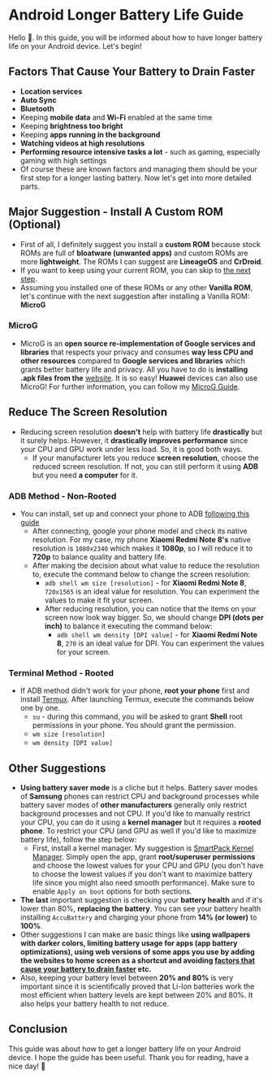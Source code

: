 # Android Longer Battery Life Guide
Hello 🤭. In this guide, you will be informed about how to have longer battery life on your Android device. Let's begin!
## Factors That Cause Your Battery to Drain Faster
- **Location services**
- **Auto Sync**
- **Bluetooth**
- Keeping **mobile data** and **Wi-Fi** enabled at the same time
- Keeping **brightness too bright**
- Keeping **apps running in the background**
- **Watching videos at high resolutions**
- **Performing resource intensive tasks a lot** - such as gaming, especially gaming with high settings
- Of course these are known factors and managing them should be your first step for a longer lasting battery. Now let's get into more detailed parts.
## Major Suggestion - Install A Custom ROM (Optional)
- First of all, I definitely suggest you install a **custom ROM** because stock ROMs are full of **bloatware (unwanted apps)** and custom ROMs are more **lightweight**. The ROMs I can suggest are **LineageOS** and **CrDroid**.
- If you want to keep using your current ROM, you can skip to [the next step](https://github.com/cutiepenguins/Android-Longer-Battery-Life-Guide/blob/main/README.md#reduce-the-screen-resolution).
- Assuming you installed one of these ROMs or any other **Vanilla ROM**, let's continue with the next suggestion after installing a Vanilla ROM: **MicroG**
### MicroG
- MicroG is an **open source re-implementation of Google services and libraries** that respects your privacy and consumes **way less CPU and other resources** compared to **Google services and libraries** which grants better battery life and privacy. All you have to do is **installing .apk files from the** [website](https://microg.org/download.html). It is so easy! **Huawei** devices can also use MicroG! For further information, you can follow my [MicroG Guide](https://github.com/cutiepenguins/MicroG-Guide).
## Reduce The Screen Resolution
- Reducing screen resolution **doesn't** help with battery life **drastically** but it surely helps. However, it **drastically improves performance** since your CPU and GPU work under less load. So, it is good both ways. 
  - If your manufacturer lets you reduce **screen resolution**, choose the reduced screen resolution. If not, you can still perform it using **ADB** but you need **a computer** for it.
### ADB Method - Non-Rooted
- You can install, set up and connect your phone to ADB [following this guide](https://www.xda-developers.com/install-adb-windows-macos-linux/)
  -  After connecting, google your phone model and check its native resolution. For my case, my phone **Xiaomi Redmi Note 8's** native resolution is `1080x2340` which makes it **1080p**, so I will reduce it to **720p** to balance quality and battery life.
  - After making the decision about what value to reduce the resolution to, execute the command below to change the screen resolution:
      - `adb shell wm size [resolution]` - for **Xiaomi Redmi Note 8**, `720x1565` is an ideal value for resolution. You can experiment the values to make it fit your screen.
    - After reducing resolution, you can notice that the items on your screen now look way bigger. So, we should change **DPI (dots per inch)** to balance it executing the command below:
      - `adb shell wm density [DPI value]` - for **Xiaomi Redmi Note 8**, `270` is an ideal value for DPI. You can experiment the values for your screen.
### Terminal Method - Rooted
- If ADB method didn't work for your phone, **root your phone** first and install [Termux](https://f-droid.org/tr/packages/com.termux/). After launching Termux, execute the commands below one by one.
  - `su` - during this command, you will be asked to grant **Shell** root permissions in your phone. You should grant the permission.
  - `wm size [resolution]`
  - `wm density [DPI value]`
## Other Suggestions
- **Using battery saver mode** is a cliche but it helps. Battery saver modes of **Samsung** phones can restrict CPU and background processes while battery saver modes of **other manufacturers** generally only restrict background processes and not CPU. If you'd like to manually restrict your CPU, you can do it using a **kernel manager** but it requires a **rooted phone**. To restrict your CPU (and GPU as well if you'd like to maximize battery life), follow the step below:
  - First, install a kernel manager. My suggestion is [SmartPack Kernel Manager](https://f-droid.org/tr/packages/com.smartpack.kernelmanager/). Simply open the app, grant **root/superuser permissions** and choose the lowest values for your CPU and GPU (you don't have to choose the lowest values if you don't want to maximize battery life since you might also need smooth performance). Make sure to enable `Apply on boot` options for both sections.
- **The last** important suggestion is checking your **battery health** and if it's lower than 80%, **replacing the battery**. You can see your battery health installing `AccuBattery` and charging your phone from **14% (or lower)** to **100%**.
- Other suggestions I can make are basic things like **using wallpapers with darker colors, limiting battery usage for apps (app battery optimizations), using web versions of some apps you use by adding the websites to home screen as a shortcut and avoiding [factors that cause your battery to drain faster](https://github.com/cutiepenguins/Android-Longer-Battery-Life-Guide/blob/main/README.md#factors-that-cause-your-battery-to-drain-faster) etc.**
- Also, keeping your battery level between **20% and 80%** is very important since it is scientifically proved that Li-Ion batteries work the most efficient when battery levels are kept between 20% and 80%. It also helps your battery health to not reduce.
## Conclusion
This guide was about how to get a longer battery life on your Android device. I hope the guide has been useful. Thank you for reading, have a nice day! 🐧
